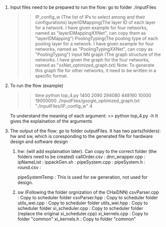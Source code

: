 
1. Input files need to be prepared to run the flow:
    go to folder ./inputFiles
    >> IP_config_w (The list of IPs to select among and their configurations)
    >> layerIDMapping(The layer ID of each layer for a network. I have given example for four networks, named as "layerIDMappingXXNet", can copy them as "layerIDMapping")
    >> PoolingTyping(The pooling type of each pooling layer for a network. I have given example for four networks, named as "PoolingTypingXXNet", can copy as "PoolingTyping")
    >> input NN graph (The graph structure of the networks. I have given the graph for the four networks, named as "xxNet_optimized_graph.txt)
        Note: To generate this graph file for other networks, it need to be written in a specific format.

2. To run the flow (example)
    >> time python top_4.py 1400 2090 294080 448160 10000 19000000 ./inputFiles/google_optimized_graph.txt  "./inputFiles/IP_config_w" 4

    To understand the meaning of each argument:
        >> python top_4.py -h
        It gives the explaination of the arguments

3. The output of the flow:
    go to folder outputFiles. It has two parts(folders): hw and sw, which is coresponding to the generated file for hardware design and software design
    1. hw: (will add explaination later). Can copy to the correct folder (the folders need to be created)
        callOrder.csv :
        dnn_wrapper.cpp : 
        ipNameList : 
        ippackGen.sh : 
        pipeSystem.cpp : 
        pipeSystem.h : 
        round.csv :


        pipeSystemTemp : This is used for sw generation, not used for design.

    2. sw (Following the folder orgnization of the CHaiDNN)
        csvParser.cpp : Copy to scheduler folder
        csvParser.hpp : Copy to scheduler folder
        utils_wei.cpp : Copy to scheduler folder
        utils_wei.hpp : Copy to scheduler folder
        xi_scheduler.cpp : Copy to scheduler folder (replace the original xi_scheduler.cpp)
        xi_kernels.cpp : Copy to folder "common"
        xi_kernels.h :  Copy to folder "common"
